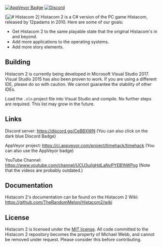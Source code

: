 <a href="https://ci.appveyor.com/project/timehack/timehack"><img src="https://ci.appveyor.com/api/projects/status/8x34p8b0i2idblgd?svg=true" style="border: 0;" alt="AppVeyor Badge"></a>
[![Discord](https://img.shields.io/discord/562604068493852675.svg?colorB=7289DA&label=discord)](https://discord.gg/CeBBXWN)

[![# Histacom 2](https://raw.githubusercontent.com/TheRandomMelon/Histacom2/master/Histacom2/Resources/TitleScreen/Histacom2_Logo.png)]
Histacom 2 is a C# version of the PC game Histacom, released by 12padams in 2010. Here are some of our goals:
* Get Histacom 2 to the same playable state that the original Histacom's in and beyond.
* Add more applications to the operating systems.
* Add more story elements.

## Building
Histacom 2 is currently being developed in Microsoft Visual Studio 2017. Visual Studio 2015 has also been proven to work. If you are using a different IDE, please do so with caution. We cannot guarantee the stability of other IDEs.

Load the ``.sln`` project file into Visual Studio and compile. No further steps are required. This list may grow in the future.

## Links

Discord server: https://discord.gg/CeBBXWN (You can also click on the dark blue Discord Badge)

AppVeyor project: https://ci.appveyor.com/project/timehack/timehack (You can also use the AppVeyor badge)

YouTube Channel: https://www.youtube.com/channel/UCU3uiIgHdLaNvPYEB1hWPsg (Note that the videos are probably outdated.)

## Documentation
Histacom 2's documentation can be found on the Histacom 2 Wiki: https://github.com/TheRandomMelon/Histacom2/wiki

## License
Histacom 2 is licensed under the [MIT license](https://github.com/TheRandomMelon/Histacom2/blob/master/LICENSE). All code committed to the Histacom 2 repository becomes the property of Michael Webb, and cannot be removed under request. Please consider this before contributing.
